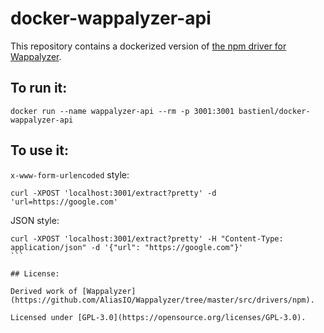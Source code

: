 docker-wappalyzer-api
=====

This repository contains a dockerized version of [the npm driver for Wappalyzer](https://github.com/AliasIO/Wappalyzer/tree/master/src/drivers/npm).

## To run it:
```
docker run --name wappalyzer-api --rm -p 3001:3001 bastienl/docker-wappalyzer-api
```

## To use it:

`x-www-form-urlencoded` style:
```
curl -XPOST 'localhost:3001/extract?pretty' -d 'url=https://google.com'
```

JSON style:
````
curl -XPOST 'localhost:3001/extract?pretty' -H "Content-Type: application/json" -d '{"url": "https://google.com"}'
```

## License:

Derived work of [Wappalyzer](https://github.com/AliasIO/Wappalyzer/tree/master/src/drivers/npm).

Licensed under [GPL-3.0](https://opensource.org/licenses/GPL-3.0).

